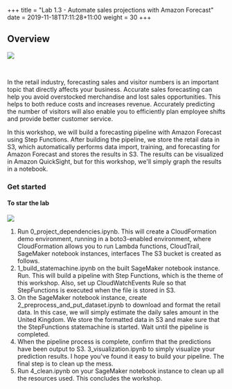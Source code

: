 +++
title = "Lab 1.3 - Automate sales projections with Amazon Forecast"
date = 2019-11-18T17:11:28+11:00
weight = 30
+++


## Overview

![](https://user-images.githubusercontent.com/27226946/89359520-02cab680-d701-11ea-979c-c1f35cb07292.png)

<br>

In the retail industry, forecasting sales and visitor numbers is an important topic that directly affects your business. Accurate sales forecasting can help you avoid overstocked merchandise and lost sales opportunities. This helps to both reduce costs and increases revenue. Accurately predicting the number of visitors will also enable you to efficiently plan employee shifts and provide better customer service.

In this workshop, we will build a forecasting pipeline with Amazon Forecast using Step Functions.
After building the pipeline, we store the retail data in S3, which automatically performs data import, training, and forecasting for Amazon Forecast and stores the results in S3. The results can be visualized in Amazon QuickSight, but for this workshop, we'll simply graph the results in a notebook.

### Get started

#### To star the lab

![](/images/module-forecasting/lab3_notebooks.png)

1. Run 0_project_dependencies.ipynb. This will create a CloudFormation demo environment, running in a boto3-enabled environment, where CloudFormation allows you to run Lambda functions, CloudTrail, SageMaker notebook instances, interfaces The S3 bucket is created as follows.
2. 1_build_statemachine.ipynb on the built SageMaker notebook instance. Run. This will build a pipeline with Step Functions, which is the theme of this workshop. Also, set up CloudWatchEvents Rule so that StepFunctions is executed when the file is stored in S3.
3. On the SageMaker notebook instance, create 2_preprocess_and_put_dataset.ipynb to download and format the retail data. In this case, we will simply estimate the daily sales amount in the United Kingdom. We store the formatted data in S3 and make sure that the StepFunctions statemachine is started. Wait until the pipeline is completed.
4. When the pipeline process is complete, confirm that the predictions have been output to S3. 3_visualization.ipynb to simply visualize your prediction results. I hope you've found it easy to build your pipeline. The final step is to clean up the mess.
5. Run 4_clean.ipynb on your SageMaker notebook instance to clean up all the resources used. This concludes the workshop.